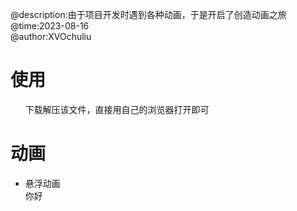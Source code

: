@description:由于项目开发时遇到各种动画，于是开启了创造动画之旅  
@time:2023-08-16  
@author:XVOchuliu                                                                                                                                                                                                
# 使用  
&nbsp;&nbsp;&nbsp;&nbsp;&nbsp;&nbsp;下载解压该文件，直接用自己的浏览器打开即可
# 动画  
* 悬浮动画  
  你好
